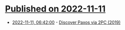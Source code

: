 # [Published on 2022-11-11](index.md)

* [2022-11-11, 06:42:00](https://news.ycombinator.com/item?id=33557960) - [Discover Paxos via 2PC (2019)](https://blog.the-pans.com/discover-paxos/)
